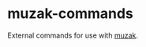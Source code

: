 muzak-commands
=============

External commands for use with [muzak](https://github.com/muzak-project/muzak).
